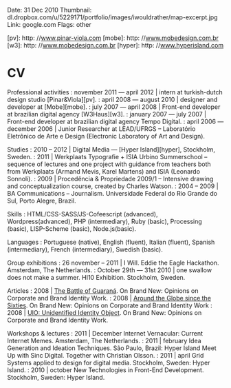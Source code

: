 Date:  31 Dec 2010
Thumbnail: dl.dropbox.com/u/5229171/portfolio/images/iwouldrather/map-excerpt.jpg
Link: google.com
Flags: other

[pv]: http: //www.pinar-viola.com
[mobe]:  http: //www.mobedesign.com.br
[w3]: http: //www.mobedesign.com.br
[hyper]:  http: //www.hyperisland.com

# CV

Professional activities
: november 2011 — april 2012 \| intern at turkish-dutch design studio [Pinar&Viola][pv].
: april 2008 — august 2010 \| designer and developer at [Mobe][mobe].
: july 2007 — april 2008 \| Front-end developer at brazilian digital agency [W3Haus][w3].
: january 2007 — july 2007 \| Front-end developer at brazilian digital agency Tempo Digital.
: april 2006 — december 2006 \| Junior Researcher at LEAD/UFRGS – Laboratório Eletrônico de Arte e Design (Electronic Laboratory of Art and Design).

Studies
: 2010 – 2012 \| Digital Media — [Hyper Island][hyper], Stockholm, Sweden.
: 2011 \| Werkplaats Typografie + ISIA Urbino Summerschool – sequence of lectures and one project with guidance from teachers both from Werkplaats (Armand Mevis, Karel Martens) and ISIA (Leonardo Sonnoli).
: 2009 \| Procedência & Propriedade 2009/1 – Intensive drawing and conceptualization course, created by Charles Watson.
: 2004 – 2009 \| BA Communications – Journalism. Universidade Federal do Rio Grande do Sul, Porto Alegre, Brazil.


Skills
: HTML/CSS-SASS/JS-Cofeescript (advanced), Wordpress(advanced), PHP (intermediary), Ruby (basic), Processing (basic), LISP-Scheme (basic), Node.js(basic).

Languages
: Portuguese (native), English (fluent), Italian (fluent), Spanish (intermediary), French (intermediary), Swedish (basic).

Group exhibitions
: 26 november – 2011 \| I Will. Eddie the Eagle Hackathon. Amsterdam, The Netherlands.
: October 29th — 31st 2010 \| one swallow does not make a summer. HI10 Exhibition. Stockholm, Sweden.


Articles
: 2008 \| <a href="http: //www.underconsideration.com/brandnew/archives/the_battle_of_guaran.php">The Battle of Guaraná</a>. On Brand New:  Opinions on Corporate and Brand Identity Work.
: 2008 \| <a href="http: //www.underconsideration.com/brandnew/archives/around_the_globe_since_the_six.php">Around the Globe since the Sixties</a>. On Brand New:  Opinions on Corporate and Brand Identity Work
: 2008 \| <a href="http: //www.underconsideration.com/brandnew/archives/uio_unidentified_identity_obje.php">UIO:  Unidentified Identity Object</a>. On Brand New:  Opinions on Corporate and Brand Identity Work.

Workshops & lectures
: 2011 \| December Internet Vernacular:  Current Internet Memes. Amsterdam, The Netherlands.
: 2011 \| february Idea Generation and Ideation Techniques. São Paulo, Brazil:  Hyper Island Meet Up with Sinc Digital. Together with Christian Olsson.
: 2011 \| april Grid Systems applied to design for digital media. Stockholm, Sweden:  Hyper Island.
: 2010 \| october New Technologies in Front-End Development. Stockholm, Sweden:  Hyper Island.
